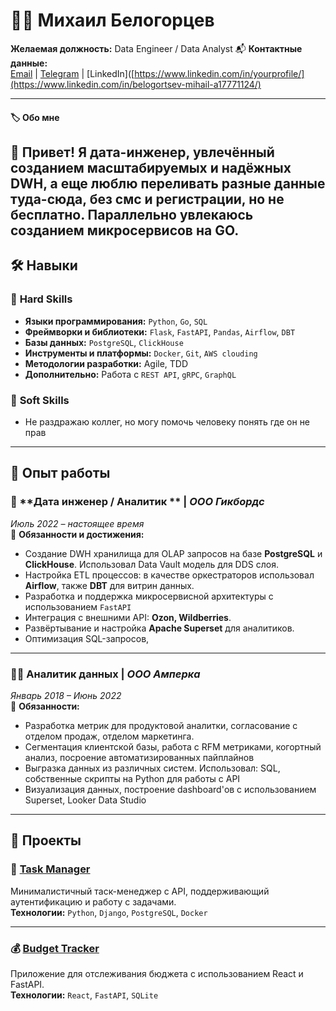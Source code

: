 # 🧑‍💻 Михаил Белогорцев

**Желаемая должность:** Data Engineer / Data Analyst
📬 **Контактные данные:**  
[Email](mailto:erlit007@gmail.com) | [Telegram](https://t.me/erlitx) | [LinkedIn]([https://www.linkedin.com/in/yourprofile/](https://www.linkedin.com/in/belogortsev-mihail-a17771124/) 

---

#### 🏷️ Обо мне
👋 Привет! Я дата-инженер, увлечённый созданием масштабируемых и надёжных DWH, а еще люблю переливать разные данные туда-сюда, без смс и регистрации, но не бесплатно. Параллельно увлекаюсь созданием микросервисов на GO.
---

## 🛠️ Навыки

### 🎯 **Hard Skills**
- **Языки программирования:** `Python`, `Go`, `SQL`
- **Фреймворки и библиотеки:** `Flask`, `FastAPI`, `Pandas`, `Airflow`, `DBT`  
- **Базы данных:** `PostgreSQL`, `ClickHouse`
- **Инструменты и платформы:** `Docker`, `Git`, `AWS clouding`
- **Методологии разработки:** Agile, TDD  
- **Дополнительно:** Работа с `REST API`, `gRPC`, `GraphQL`  

### 🌟 **Soft Skills**
- Не раздражаю коллег, но могу помочь человеку понять где он не прав
---

## 🏢 Опыт работы

### 🚀 **Дата инженер / Аналитик ** | *ООО Гикбордс*  
*Июль 2022 – настоящее время*  
📍 **Обязанности и достижения:**
- Создание DWH хранилища для OLAP запросов на базе **PostgreSQL** и **ClickHouse**. Использовал Data Vault модель для DDS слоя.
- Настройка ETL процессов: в качестве оркестраторов использовал **Airflow**, также **DBT** для витрин данных.
- Разработка и поддержка микросервисной архитектуры с использованием `FastAPI`
- Интеграция с внешними API: **Ozon, Wildberries**.
- Развёртывание и настройка **Apache Superset** для аналитиков.
- Оптимизация SQL-запросов,


---

### 🧑‍💻 **Аналитик данных** | *ООО Амперка*  
*Январь 2018 – Июнь 2022*  
📍 **Обязанности:**
- Разработка метрик для продуктовой аналитки, согласование с отделом продаж, отделом маркетинга.
- Сегментация клиентской базы, работа с RFM метриками, когортный анализ, посроение автоматизированных пайплайнов 
- Выгразка данных из различных систем. Использовал: SQL, собственные скрипты на Python для работы с API
- Визуализация данных, построение dashboard'ов с использованием Superset, Looker Data Studio

---

## 🎨 Проекты

### 📝 **[Task Manager](https://github.com/your_username/task-manager)**  
Минималистичный таск-менеджер с API, поддерживающий аутентификацию и работу с задачами.  
**Технологии:** `Python`, `Django`, `PostgreSQL`, `Docker`  

---

### 💰 **[Budget Tracker](https://github.com/your_username/budget-tracker)**  
Приложение для отслеживания бюджета с использованием React и FastAPI.  
**Технологии:** `React`, `FastAPI`, `SQLite`  


